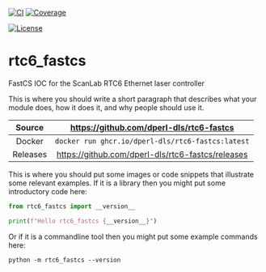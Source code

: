 [![CI](https://github.com/dperl-dls/rtc6-fastcs/actions/workflows/ci.yml/badge.svg)](https://github.com/dperl-dls/rtc6-fastcs/actions/workflows/ci.yml)
[![Coverage](https://codecov.io/gh/dperl-dls/rtc6-fastcs/branch/main/graph/badge.svg)](https://codecov.io/gh/dperl-dls/rtc6-fastcs)

[![License](https://img.shields.io/badge/License-Apache%202.0-blue.svg)](https://www.apache.org/licenses/LICENSE-2.0)

# rtc6_fastcs

FastCS IOC for the ScanLab RTC6 Ethernet laser controller

This is where you should write a short paragraph that describes what your module does,
how it does it, and why people should use it.

Source          | <https://github.com/dperl-dls/rtc6-fastcs>
:---:           | :---:
Docker          | `docker run ghcr.io/dperl-dls/rtc6-fastcs:latest`
Releases        | <https://github.com/dperl-dls/rtc6-fastcs/releases>

This is where you should put some images or code snippets that illustrate
some relevant examples. If it is a library then you might put some
introductory code here:

```python
from rtc6_fastcs import __version__

print(f"Hello rtc6_fastcs {__version__}")
```

Or if it is a commandline tool then you might put some example commands here:

```
python -m rtc6_fastcs --version
```
